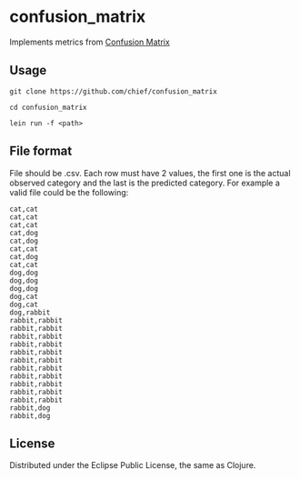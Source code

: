 # confusion_matrix

Implements metrics from [Confusion Matrix](https://en.wikipedia.org/wiki/Confusion_matrix)

## Usage

``` shell
git clone https://github.com/chief/confusion_matrix

cd confusion_matrix

lein run -f <path>
```

## File format

File should be .csv. Each row must have 2 values, the first one is the actual
observed category and the last is the predicted category. For example a valid
file could be the following:

``` csv
cat,cat
cat,cat
cat,cat
cat,dog
cat,dog
cat,cat
cat,dog
cat,cat
dog,dog
dog,dog
dog,dog
dog,cat
dog,cat
dog,rabbit
rabbit,rabbit
rabbit,rabbit
rabbit,rabbit
rabbit,rabbit
rabbit,rabbit
rabbit,rabbit
rabbit,rabbit
rabbit,rabbit
rabbit,rabbit
rabbit,rabbit
rabbit,rabbit
rabbit,dog
rabbit,dog
```

## License

Distributed under the Eclipse Public License, the same as Clojure.
